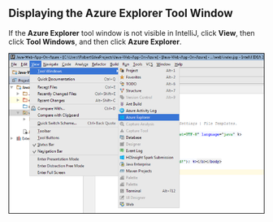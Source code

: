 ## Displaying the Azure Explorer Tool Window

If the **Azure Explorer** tool window is not visible in IntelliJ, click **View**, then click **Tool Windows**, and then click **Azure Explorer**.

![Show Azure Explorer Tool Window](media/azure-toolkit-for-intellij-show-azure-explorer/show-az-exp-01.png)

